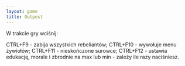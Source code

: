 ```yaml
---
layout: game
title: Outpost
---
```


W trakcie gry wciśnij:

CTRL+F9   	- zabija wszystkich rebeliantów;
CTRL+F10 	- wywołuje menu żywiołów;
CTRL+F11 	- nieskończone surowce;
CTRL+F12 	- ustawia edukację, morale i zbrodnie na max lub 
min - zależy ile razy naciśniesz.
